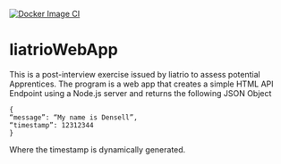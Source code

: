 [![Docker Image CI](https://github.com/densellp/liatrioWebApp/actions/workflows/docker-image.yml/badge.svg)](https://github.com/densellp/liatrioWebApp/actions/workflows/docker-image.yml)
# liatrioWebApp
This is a post-interview exercise issued by liatrio to assess potential Apprentices.
The program is a web app that creates a simple HTML API Endpoint using a Node.js server and returns 
the following JSON Object
```
{
“message”: “My name is Densell”,
“timestamp”: 12312344
}
```
Where the timestamp is dynamically generated.
